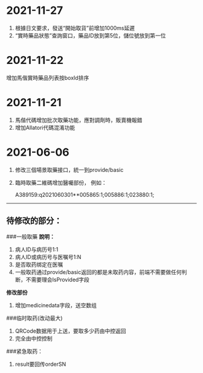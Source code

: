 # 2021-11-27
1. 根據日文要求，發送“開始取貨”前增加1000ms延遲
2. “實時藥品狀態”查詢窗口，藥品ID放到第5位，儲位號放到第一位

# 2021-11-22
增加馬偕實時藥品列表按boxId排序

# 2021-11-21
1. 馬偕代碼增加批次取藥功能，應對調劑時，販賣機報錯
2. 增加Allatori代碼混淆功能

# 2021-06-06 
1. 修改三個場景取藥接口，統一到provide/basic
2. 臨時取藥二維碼增加醫囑部份， 例如：


	A389159:q2021060301**005865:1;005886:1;023880:1;
---

## 待修改的部分：
###一般取藥
__說明：__
1. 病人ID与病历号1:1
2. 病人ID或病历号与医嘱号1:N
3. 是否取药绑定在医嘱
4. 一般取药通过provide/basic返回的都是未取药内容，前端不需要做任何判断，不需要理会IsProvided字段

__修改部份__
1. 增加medicinedata字段，送空数组


###临时取药(改动最大)
1. QRCode数据用于上送，要取多少药由中控返回
2. 完全由中控控制


###紧急取药：
1. result要回传orderSN


